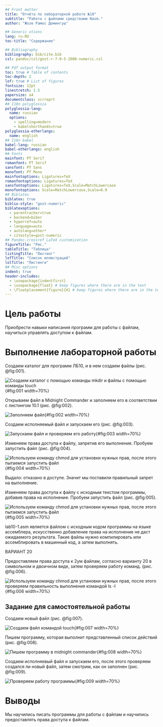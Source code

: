 ```yaml
---
## Front matter
title: "Отчёта по лабораторной работе №10"
subtitle: "Работа с файлами средствами Nasm."
author: "Жозе Рамос Домингуш"

## Generic otions
lang: ru-RU
toc-title: "Содержание"

## Bibliography
bibliography: bib/cite.bib
csl: pandoc/csl/gost-r-7-0-5-2008-numeric.csl

## Pdf output format
toc: true # Table of contents
toc-depth: 2
lof: true # List of figures
fontsize: 12pt
linestretch: 1.5
papersize: a4
documentclass: scrreprt
## I18n polyglossia
polyglossia-lang:
  name: russian
  options:
	- spelling=modern
	- babelshorthands=true
polyglossia-otherlangs:
  name: english
## I18n babel
babel-lang: russian
babel-otherlangs: english
## Fonts
mainfont: PT Serif
romanfont: PT Serif
sansfont: PT Sans
monofont: PT Mono
mainfontoptions: Ligatures=TeX
romanfontoptions: Ligatures=TeX
sansfontoptions: Ligatures=TeX,Scale=MatchLowercase
monofontoptions: Scale=MatchLowercase,Scale=0.9
## Biblatex
biblatex: true
biblio-style: "gost-numeric"
biblatexoptions:
  - parentracker=true
  - backend=biber
  - hyperref=auto
  - language=auto
  - autolang=other*
  - citestyle=gost-numeric
## Pandoc-crossref LaTeX customization
figureTitle: "Рис."
tableTitle: "Таблица"
listingTitle: "Листинг"
lofTitle: "Список иллюстраций"
lolTitle: "Листинги"
## Misc options
indent: true
header-includes:
  - \usepackage{indentfirst}
  - \usepackage{float} # keep figures where there are in the text
  - \floatplacement{figure}{H} # keep figures where there are in the text
---
```


# Цель работы

Приобрести навыки написания программ для работы с файлам, научиться управлять доступом к файлам.

# Выполнение лабораторной работы

Создаем каталог для программ ЛБ10, и в нем создаем файлы (рис. @fig:001).

![Создаем каталог с помощью команды mkdir и файлы с помощью команды touch](image/01.png){#fig:001 width=70%}

Открываем файл в Midnight Commander и заполняем его в соответствии с листингом 10.1 (рис. @fig:002).

![Заполняем файл](image/02.png){#fig:002 width=70%}

Создаем исполняемый файл и запускаем его (рис. @fig:003).

![Запускаем файл и проверяем его работу](image/03.png){#fig:003 width=70%}

Изменяем права доступа к файлу, запретив его выполнение. Пробуем запустить файл (рис. @fig:004).

![Используем команду chmod для установки нужных прав, после этого пытаемся запустить файл](image/04.png){#fig:004 width=70%}

Выдало: отказано в доступе. Значит мы поставили правильный запрет на выполнение.

Изменяем права доступа к файлу с исходным текстом программы, добавив права на исполнение. Пробуем запустить файл (рис. @fig:005).

![Используем команду chmod для установки нужных прав, после этого пытаемся запустить файл](image/05.png){#fig:005 width=70%}

lab10-1.asm является файлом с исходным кодом программы на языке ассемблера, искусственно добавление права на исполнение не даст ожидаемого результата. Такие файлы нужно компилировать или ассемблировать в машинный код, а затем выполнять.

ВАРИАНТ 20

Предоставляем права доступа к 2ум файлам, согласно варианту 20 в символьном и двоичном виде, затем проверяем работу команд. (рис. @fig:006).

![Используем команду chmod для установки нужных прав, после этого проверяем правильность выполнения командой ls -l](image/06.png){#fig:006 width=70%}

## Задание для самостоятельной работы

Создаем новый файл (рис. @fig:007).

![Создаем файл командой touch](image/07.png){#fig:007 width=70%}

Пишем программу, которая выполнит представленный список действий (рис. @fig:008).

![Пишем программу в midnight commander](image/08.png){#fig:008 width=70%}

Создаем исполняевый файл и запускаем его, после этого проверяем создался ли новый файл, затем смотрим, как он заполнен (рис. @fig:009).

![Проверяем работу программы](image/09.png){#fig:009 width=70%}

# Выводы

Мы научились писать программы для работы с файлам и научились предоставлять права доступа к файлам.
